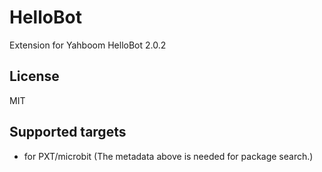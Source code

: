 # HelloBot

Extension for Yahboom HelloBot 2.0.2

## License

MIT

## Supported targets

* for PXT/microbit
(The metadata above is needed for package search.)
